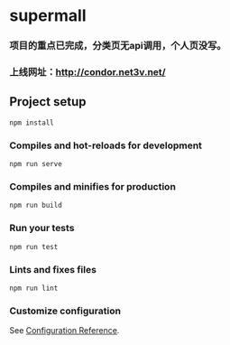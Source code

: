 # supermall

### 项目的重点已完成，分类页无api调用，个人页没写。
### 上线网址：http://condor.net3v.net/

## Project setup
```
npm install
```

### Compiles and hot-reloads for development
```
npm run serve
```

### Compiles and minifies for production
```
npm run build
```

### Run your tests
```
npm run test
```

### Lints and fixes files
```
npm run lint
```

### Customize configuration
See [Configuration Reference](https://cli.vuejs.org/config/).
